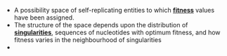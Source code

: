 - A possibility space of self-replicating entities to which **[fitness](../notes/fitness)** values have been assigned. 
- The structure of the space depends upon the distribution of **[singularities](../notes/singularities)**, sequences of nucleotides with optimum fitness, and how fitness varies in the neighbourhood of singularities 
- 